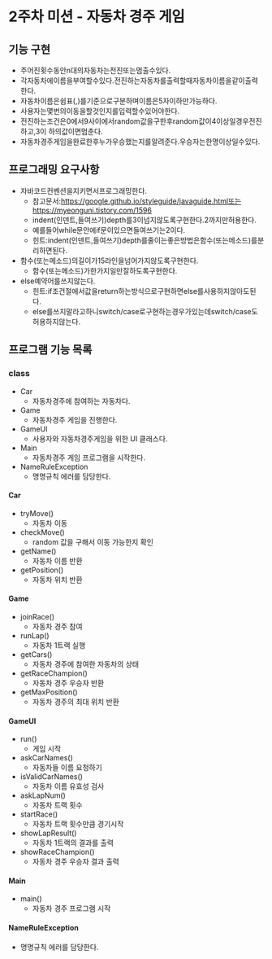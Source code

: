 # 2주차 미션 - 자동차 경주 게임

## 기능 구현
* 주어진횟수동안n대의자동차는전진또는멈출수있다.
* 각자동차에이름을부여할수있다.전진하는자동차를출력할때자동차이름을같이출력한다.
* 자동차이름은쉼표(,)를기준으로구분하며이름은5자이하만가능하다.
* 사용자는몇번의이동을할것인지를입력할수있어야한다.
* 전진하는조건은0에서9사이에서random값을구한후random값이4이상일경우전진하고,3이
하의값이면멈춘다.
* 자동차경주게임을완료한후누가우승했는지를알려준다.우승자는한명이상일수있다.

## 프로그래밍 요구사항
* 자바코드컨벤션을지키면서프로그래밍한다.
  * 참고문서:https://google.github.io/styleguide/javaguide.html또는
https://myeonguni.tistory.com/1596
  * indent(인덴트,들여쓰기)depth를3이넘지않도록구현한다.2까지만허용한다.
  * 예를들어while문안에if문이있으면들여쓰기는2이다.
  * 힌트:indent(인덴트,들여쓰기)depth를줄이는좋은방법은함수(또는메소드)를분리하면된다.
* 함수(또는메소드)의길이가15라인을넘어가지않도록구현한다.
  * 함수(또는메소드)가한가지일만잘하도록구현한다.
* else예약어를쓰지않는다.
  * 힌트:if조건절에서값을return하는방식으로구현하면else를사용하지않아도된다.
  * else를쓰지말라고하니switch/case로구현하는경우가있는데switch/case도허용하지않는다.
  
## 프로그램 기능 목록

### class
* Car
  * 자동차경주에 참여하는 자동차다.
* Game
  * 자동차경주 게임을 진행한다.
* GameUI
  * 사용자와 자동차경주게임을 위한 UI 클래스다.
* Main
  * 자동차경주 게임 프로그램을 시작한다.
* NameRuleException
  * 명명규칙 에러를 담당한다.

#### Car
* tryMove()
  * 자동차 이동
* checkMove()
  * random 값을 구해서 이동 가능한지 확인
* getName()
  * 자동차 이름 반환
* getPosition()
  * 자동차 위치 반환

#### Game
* joinRace()
  * 자동차 경주 참여
* runLap()
  * 자동차 1트랙 실행
* getCars()
  * 자동차 경주에 참여한 자동차의 상태
* getRaceChampion()
  * 자동차 경주 우승자 반환
* getMaxPosition()
  * 자동차 경주의 최대 위치 반환
  
#### GameUI
* run()
  * 게임 시작
* askCarNames()
  * 자동차들 이름 요청하기
* isValidCarNames()
  * 자동차 이름 유효성 검사
* askLapNum()
  * 자동차 트랙 횟수
* startRace()
  * 자동차 트랙 횟수만큼 경기시작
* showLapResult()
  * 자동차 1트랙의 결과를 출력
* showRaceChampion()
  * 자동차 경주 우승자 결과 출력
  
#### Main
* main()
  * 자동차 경주 프로그램 시작
  
#### NameRuleException
* 명명규칙 에러를 담당한다.